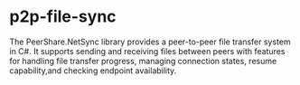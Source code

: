 # p2p-file-sync

The PeerShare.NetSync library provides a peer-to-peer file transfer system in C#. It supports sending and receiving files between peers with features for handling file transfer progress, managing connection states, resume capability,and checking endpoint availability.

